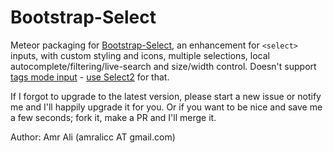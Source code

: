 Bootstrap-Select
================

Meteor packaging for [Bootstrap-Select](http://silviomoreto.github.io/bootstrap-select/), an enhancement for `<select>` inputs, with custom styling and icons, multiple selections, local autocomplete/filtering/live-search and size/width control. Doesn't support [tags mode input](https://github.com/silviomoreto/bootstrap-select/issues/565) - [use Select2](https://github.com/TimSchlechter/bootstrap-tagsinput/issues/123) for that.

If I forgot to upgrade to the latest version, please start a new issue
or notify me and I'll happily upgrade it for you. Or if you want
to be nice and save me a few seconds; fork it, make a PR and I'll merge it.

Author: Amr Ali (amralicc AT gmail.com)

